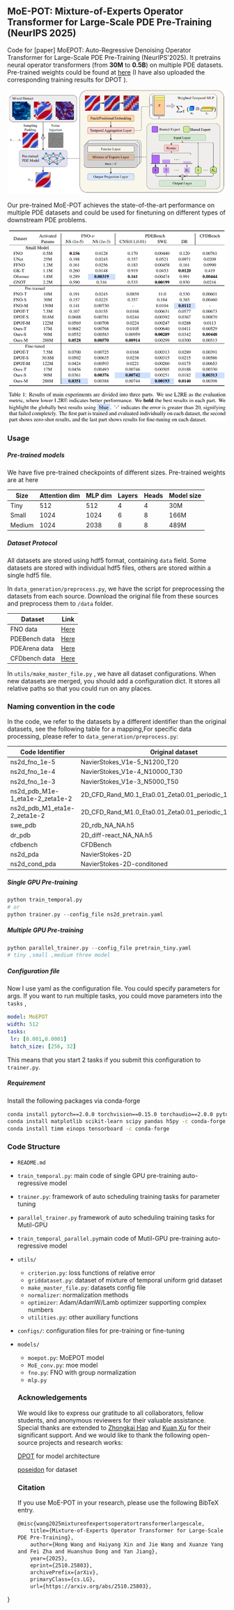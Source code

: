 ## MoE-POT: Mixture-of-Experts Operator Transformer for Large-Scale PDE Pre-Training (NeurIPS 2025)

Code for [paper] MoEPOT: Auto-Regressive Denoising Operator Transformer for Large-Scale PDE Pre-Training (NeurIPS'2025). It pretrains neural operator transformers (from **30M** to **0.5B**)  on multiple PDE datasets. Pre-trained weights could be found at [here](https://huggingface.co/xhy2878/MoEPOT)  (I have also uploaded the corresponding training results for DPOT ).

![fig1](/resources/MoE-POT.png)

Our pre-trained MoE-POT achieves the state-of-the-art performance on multiple PDE datasets and could be used for finetuning on different types of downstream PDE problems.

![fig2](/resources/MoE-POT_result.png)

### Usage 

##### Pre-trained models

We have five pre-trained checkpoints of different sizes. Pre-trained weights are at here

| Size   | Attention dim | MLP dim | Layers | Heads | Model size |
| ------ | ------------- | ------- | ------ | ----- | ---------- |
| Tiny   | 512           | 512     | 4      | 4     | 30M        |
| Small  | 1024          | 1024    | 6      | 8     | 166M       |
| Medium | 1024          | 2038    | 8      | 8     | 489M       |


##### Dataset Protocol

All datasets are stored using hdf5 format, containing  `data`  field. Some datasets are stored with individual hdf5 files, others are stored within a single hdf5 file.

In `data_generation/preprocess.py`,  we have the script for preprocessing the datasets from each source. Download the original file from these sources and preprocess them to `/data` folder.

| Dataset       | Link                                                         |
| ------------- | ------------------------------------------------------------ |
| FNO data      | [Here](https://drive.google.com/drive/folders/1UnbQh2WWc6knEHbLn-ZaXrKUZhp7pjt-) |
| PDEBench data | [Here](https://github.com/pdebench/PDEBench/blob/main/pdebench/data_download/pdebench_data_urls.csv) |
| PDEArena data | [Here](https://huggingface.co/pdearena/datasets)   |
| CFDbench data | [Here](https://huggingface.co/datasets/chen-yingfa/CFDBench) |

In `utils/make_master_file.py` , we have all dataset configurations. When new datasets are merged, you should add a configuration dict. It stores all relative paths so that you could run on any places. 

### Naming convention in the code

In the code, we refer to the datasets by a different identifier than the original datasets, see the following table for a mapping,For specific data processing, please refer to `data_generation/preprocess.py`:

|Code Identifier|Original dataset|
| ----------------|------------------------- |
|ns2d_fno_1e-5|NavierStokes_V1e-5_N1200_T20|
|ns2d_fno_1e-4|NavierStokes_V1e-4_N10000_T30|
|ns2d_fno_1e-3|NavierStokes_V1e-3_N5000_T50|
|ns2d_pdb_M1e-1_eta1e-2_zeta1e-2|2D_CFD_Rand_M0.1_Eta0.01_Zeta0.01_periodic_128_Train.hdf5|
|ns2d_pdb_M1_eta1e-2_zeta1e-2|2D_CFD_Rand_M1.0_Eta0.01_Zeta0.01_periodic_128_Train.hdf5|
|swe_pdb|2D_rdb_NA_NA.h5|
|dr_pdb|2D_diff-react_NA_NA.h5|
|cfdbench|CFDBench|
|ns2d_pda|NavierStokes-2D|
|ns2d_cond_pda|NavierStokes-2D-conditoned|

##### Single GPU Pre-training

```python
python train_temporal.py
# or
python trainer.py --config_file ns2d_pretrain.yaml
```

##### Multiple GPU Pre-training

```python
python parallel_trainer.py --config_file pretrain_tiny.yaml
# tiny ,small ,medium three model
```

##### Configuration file

Now I use yaml as the configuration file. You could specify parameters for args. If you want to run multiple tasks, you could move parameters into the `tasks` ,

```yaml
model: MoEPOT
width: 512
tasks:
 lr: [0.001,0.0001]
 batch_size: [256, 32] 
```

This means that you start 2 tasks if you submit this configuration to `trainer.py`. 

##### Requirement

Install the following packages via conda-forge

```bash
conda install pytorch==2.0.0 torchvision==0.15.0 torchaudio==2.0.0 pytorch-cuda=11.7 -c pytorch -c nvidia
conda install matplotlib scikit-learn scipy pandas h5py -c conda-forge
conda install timm einops tensorboard -c conda-forge
```

### Code Structure

- `README.md`
- `train_temporal.py`: main code of single GPU pre-training auto-regressive model 
- `trainer.py`: framework of auto scheduling training tasks for parameter tuning
- `parallel_trainer.py` framework of auto scheduling training tasks for Mutil-GPU
- `train_temporal_parallel.py`main code of Mutil-GPU pre-training auto-regressive model 
- `utils/`
  - `criterion.py`:  loss functions of relative error
  - `griddataset.py`: dataset of mixture of temporal uniform grid dataset
  - `make_master_file.py`: datasets config file
  - `normalizer`: normalization methods
  - `optimizer`: Adam/AdamW/Lamb optimizer supporting complex numbers
  - `utilities.py`: other auxiliary functions
- `configs/`: configuration files for pre-training or fine-tuning
- `models/`
  - `moepot.py`:        MoEPOT model
  - `MoE_conv.py`:      moe model
  - `fno.py`:          FNO with group normalization
  - `mlp.py`

  ### Acknowledgements
  We would like to express our gratitude to all collaborators, fellow students, and anonymous reviewers for their valuable assistance. Special thanks are extended to [Zhongkai Hao](https://haozhongkai.github.io/) and [Kuan Xu](http://staff.ustc.edu.cn/~kuanxu/) for their significant support.
  And we would like to thank the following open-source projects and research works:

  [DPOT](https://github.com/HaoZhongkai/DPOT) for model architecture

  [poseidon](https://github.com/camlab-ethz/poseidon) for dataset

  ### Citation
  If you use MoE-POT in your research, please use the following BibTeX entry.

  ```
  @misc{wang2025mixtureofexpertsoperatortransformerlargescale,
      title={Mixture-of-Experts Operator Transformer for Large-Scale PDE Pre-Training}, 
      author={Hong Wang and Haiyang Xin and Jie Wang and Xuanze Yang and Fei Zha and Huanshuo Dong and Yan Jiang},
      year={2025},
      eprint={2510.25803},
      archivePrefix={arXiv},
      primaryClass={cs.LG},
      url={https://arxiv.org/abs/2510.25803}, 
}
```
